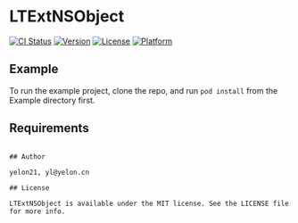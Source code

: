 # LTExtNSObject

[![CI Status](http://img.shields.io/travis/yelon21/LTExtNSObject.svg?style=flat)](https://travis-ci.org/yelon21/LTExtNSObject)
[![Version](https://img.shields.io/cocoapods/v/LTExtNSObject.svg?style=flat)](http://cocoapods.org/pods/LTExtNSObject)
[![License](https://img.shields.io/cocoapods/l/LTExtNSObject.svg?style=flat)](http://cocoapods.org/pods/LTExtNSObject)
[![Platform](https://img.shields.io/cocoapods/p/LTExtNSObject.svg?style=flat)](http://cocoapods.org/pods/LTExtNSObject)

## Example

To run the example project, clone the repo, and run `pod install` from the Example directory first.

## Requirements

<!--## Installation-->
<!---->
<!--LTExtNSObject is available through [CocoaPods](http://cocoapods.org). To install-->
<!--it, simply add the following line to your Podfile:-->
<!---->
<!--```ruby-->
<!--pod "LTExtNSObject"-->
```

## Author

yelon21, yl@yelon.cn

## License

LTExtNSObject is available under the MIT license. See the LICENSE file for more info.
